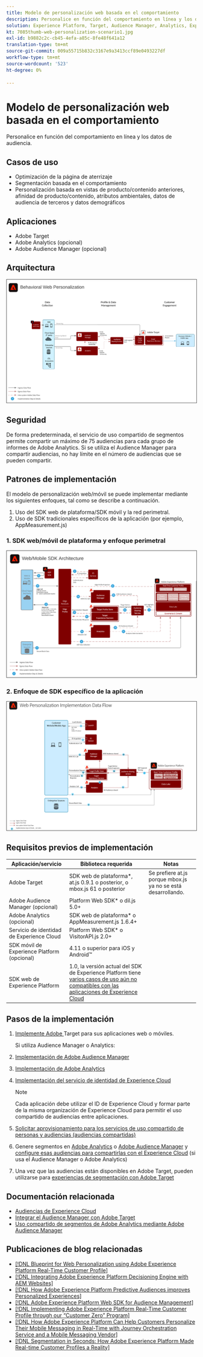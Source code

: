 ```yaml
---
title: Modelo de personalización web basada en el comportamiento
description: Personalice en función del comportamiento en línea y los datos de audiencia.
solution: Experience Platform, Target, Audience Manager, Analytics, Experience Cloud Services, Data Collection
kt: 7085thumb-web-personalization-scenario1.jpg
exl-id: b9882c2c-cb45-4efa-a85c-8fe48f641a12
translation-type: tm+mt
source-git-commit: 009a55715b832c3167e9a3413ccf89e0493227df
workflow-type: tm+mt
source-wordcount: '523'
ht-degree: 0%

---
```


# Modelo de personalización web basada en el comportamiento

Personalice en función del comportamiento en línea y los datos de audiencia.

## Casos de uso

* Optimización de la página de aterrizaje
* Segmentación basada en el comportamiento
* Personalización basada en vistas de producto/contenido anteriores, afinidad de producto/contenido, atributos ambientales, datos de audiencia de terceros y datos demográficos

## Aplicaciones

* Adobe Target
* Adobe Analytics (opcional)
* Adobe Audience Manager (opcional)

## Arquitectura

<img src="assets/personalization.svg" alt="Arquitectura de referencia para el modelo de personalización web basada en el comportamiento" style="border:1px solid #4a4a4a" />


## Seguridad

De forma predeterminada, el servicio de uso compartido de segmentos permite compartir un máximo de 75 audiencias para cada grupo de informes de Adobe Analytics. Si se utiliza el Audience Manager para compartir audiencias, no hay límite en el número de audiencias que se pueden compartir. 

## Patrones de implementación

El modelo de personalización web/móvil se puede implementar mediante los siguientes enfoques, tal como se describe a continuación.

1. Uso del SDK web de plataforma/SDK móvil y la red perimetral.
1. Uso de SDK tradicionales específicos de la aplicación (por ejemplo, AppMeasurement.js)

### 1. SDK web/móvil de plataforma y enfoque perimetral

<img src="assets/websdkflow.svg" alt="Arquitectura de referencia para el SDK web de plataforma/SDK móvil y el enfoque de red perimetral" style="border:1px solid #4a4a4a" />

### 2. Enfoque de SDK específico de la aplicación

<img src="assets/appsdkflow.png" alt="Arquitectura de referencia para el Enfoque de SDK específico de la aplicación" style="border:1px solid #4a4a4a" />




## Requisitos previos de implementación

| Aplicación/servicio | Biblioteca requerida | Notas |
|---|---|---|
| Adobe Target | SDK web de plataforma*, at.js 0.9.1 o posterior, o mbox.js 61 o posterior | Se prefiere at.js porque mbox.js ya no se está desarrollando. |
| Adobe Audience Manager (opcional) | Platform Web SDK* o dil.js 5.0+ |  |
| Adobe Analytics (opcional) | SDK web de plataforma* o AppMeasurement.js 1.6.4+ |  |
| Servicio de identidad de Experience Cloud | Platform Web SDK* o VisitorAPI.js 2.0+ |  |
| SDK móvil de Experience Platform (opcional) | 4.11 o superior para iOS y Android™ |  |
| SDK web de Experience Platform | 1.0, la versión actual del SDK de Experience Platform tiene [varios casos de uso aún no compatibles con las aplicaciones de Experience Cloud](https://github.com/adobe/alloy/projects/5) |  |

## Pasos de la implementación

1. [Implemente Adobe ](https://experienceleague.adobe.com/docs/target/using/implement-target/implementing-target.html) Target para sus aplicaciones web o móviles.

   Si utiliza Audience Manager o Analytics:

1. [Implementación de Adobe Audience Manager](https://experienceleague.adobe.com/docs/audience-manager/user-guide/implementation-integration-guides/implement-audience-manager.html)
1. [Implementación de Adobe Analytics](https://experienceleague.adobe.com/docs/analytics/implementation/home.html)
1. [Implementación del servicio de identidad de Experience Cloud](https://experienceleague.adobe.com/docs/id-service/using/implementation/implementation-guides.html)

   >[!NOTE]
   >
   >Cada aplicación debe utilizar el ID de Experience Cloud y formar parte de la misma organización de Experience Cloud para permitir el uso compartido de audiencias entre aplicaciones.

1. [Solicitar aprovisionamiento para los servicios de uso compartido de personas y audiencias (audiencias compartidas)](https://www.adobe.com/go/audiences)
1. Genere segmentos en [Adobe Analytics](https://experienceleague.adobe.com/docs/analytics/components/segmentation/segmentation-workflow/seg-build.html) o [Adobe Audience Manager](https://experienceleague.adobe.com/docs/audience-manager/user-guide/features/segments/segment-builder.html) y [configure esas audiencias para compartirlas con el Experience Cloud](https://experienceleague.adobe.com/docs/analytics/components/segmentation/segmentation-workflow/seg-publish.html) (si usa el Audience Manager o Adobe Analytics)
1. Una vez que las audiencias están disponibles en Adobe Target, pueden utilizarse para [experiencias de segmentación con Adobe Target](https://experienceleague.adobe.com/docs/target/using/audiences/target.html)

## Documentación relacionada

* [Audiencias de Experience Cloud](https://experienceleague.adobe.com/docs/core-services/interface/audiences/audience-library.html)
* [Integrar el Audience Manager con Adobe Target](https://experienceleague.adobe.com/docs/audience-manager/user-guide/implementation-integration-guides/integration-other-solutions/aam-target-integration.html)
* [Uso compartido de segmentos de Adobe Analytics mediante Adobe Audience Manager](https://experienceleague.adobe.com/docs/analytics/components/segmentation/segmentation-workflow/seg-publish.html)


## Publicaciones de blog relacionadas

* [[!DNL Blueprint for Web Personalization using Adobe Experience Platform Real-Time Customer Profile]](https://medium.com/adobetech/blueprint-for-web-personalization-using-adobe-experience-platform-real-time-customer-profile-fef2ce7a4b2f)
* [[!DNL Integrating Adobe Experience Platform Decisioning Engine with AEM Websites]](https://jaeness.medium.com/integrating-adobe-experience-platform-decisioning-engine-with-aem-websites-9c222acd12e2)
* [[!DNL How Adobe Experience Platform Predictive Audiences improves Personalized Experiences]](https://medium.com/adobetech/how-adobe-experience-platform-predictive-audiences-improves-personalized-experiences-1f75a60cb7a3)
* [[!DNL Adobe Experience Platform Web SDK for Audience Management]](https://medium.com/adobetech/adobe-experience-platform-web-sdk-for-audience-management-751fa6d063bc)
* [[!DNL Implementing Adobe Experience Platform Real-Time Customer Profile through our “Customer Zero” Program]](https://medium.com/adobetech/implementing-adobe-experience-platform-real-time-customer-profile-through-our-customer-zero-32e7cd952896)
* [[!DNL How Adobe Experience Platform Can Help Customers Personalize Their Mobile Messaging in Real-Time with Journey Orchestration Service and a Mobile Messaging Vendor]](https://medium.com/adobetech/how-adobe-experience-platform-helped-a-client-personalize-their-mobile-messaging-in-real-time-with-7d634aefa098)
* [[!DNL Segmentation in Seconds: How Adobe Experience Platform Made Real-time Customer Profiles a Reality]](https://medium.com/adobetech/segmentation-in-seconds-how-adobe-experience-platform-made-real-time-customer-profiles-a-reality-a7a8552b0847)

